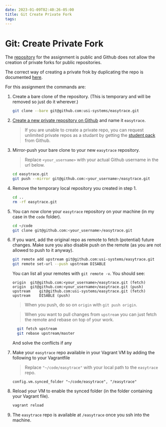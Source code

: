 ```yaml
---
date: 2023-01-09T02:40:26-05:00
title: Git Create Private Fork
tags: 
---
```


# Git: Create Private Fork

The [repository](https://github.com/usi-systems/easytrace) for the assignment is public and Github does not allow the creation of private forks for public repositories.

The correct way of creating a private frok by duplicating the repo is documented [here](https://help.github.com/articles/duplicating-a-repository/).

For this assignment the commands are:

1. Create a bare clone of the repository. (This is temporary and will be removed so just do it wherever.)
    ```bash
    git clone --bare git@github.com:usi-systems/easytrace.git
    ```

2. [Create a new private repository on Github](https://help.github.com/articles/creating-a-new-repository/) and name it `easytrace`.
    > If you are unable to create a private repo, you can request unlimited private repos as a studant by getting
    > the [student pack](https://education.github.com/pack) from Github.

3. Mirror-push your bare clone to your new `easytrace` repository.
    > Replace `<your_username>` with your actual Github username in the url below.
    
    ```bash
    cd easytrace.git
    git push --mirror git@github.com:<your_username>/easytrace.git
    ```

4. Remove the temporary local repository you created in step 1.
    ```bash
    cd ..
    rm -rf easytrace.git
    ```
    
5. You can now clone your `easytrace` repository on your machine (in my case in the `code` folder).
    ```bash
    cd ~/code
    git clone git@github.com:<your_username>/easytrace.git
    ```
   
6. If you want, add the original repo as remote to fetch (potential) future changes.
    Make sure you also disable push on the remote (as you are not allowed to push to it anyway).
    ```bash
    git remote add upstream git@github.com:usi-systems/easytrace.git
    git remote set-url --push upstream DISABLE
    ```
    You can list all your remotes with `git remote -v`. You should see:
    ```
    origin	git@github.com:<your_username>/easytrace.git (fetch)
    origin	git@github.com:<your_username>/easytrace.git (push)
    upstream	git@github.com:usi-systems/easytrace.git (fetch)
    upstream	DISABLE (push)
    ```
    > When you push, do so on `origin` with `git push origin`.
   
    > When you want to pull changes from `upstream` you can just fetch the remote and rebase on top of your work.
    ```bash
      git fetch upstream
      git rebase upstream/master
      ```
      And solve the conflicts if any

7. Make your `easytrace` repo available in your Vagrant VM by adding the following to your Vagrantfile
    > Replace `"~/code/easytrace"` with your local path to the `easytrace` repo. 
    
    ```
    config.vm.synced_folder "~/code/easytrace", "/easytrace"
    ```
    
8. Reload your VM to enable the synced folder (in the folder containing your Vagrant file).
    ```bash
    vagrant reload 
    ```
    
9. The `easytrace` repo is available at `/easytrace` once you ssh into the machine.